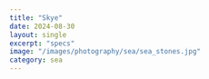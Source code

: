 ```yaml
---
title: "Skye"
date: 2024-08-30
layout: single
excerpt: "specs"
image: "/images/photography/sea/sea_stones.jpg"
category: sea
---
```

